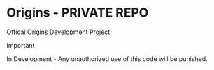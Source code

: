# Origins - PRIVATE REPO
Offical Origins Development Project

> [!IMPORTANT]  
> In Development - Any unauthorized use of this code will be punished.
